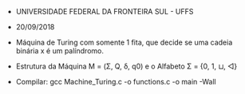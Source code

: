 * UNIVERSIDADE FEDERAL DA FRONTEIRA SUL - UFFS
* 20/09/2018

* Máquina de Turing com somente 1 fita, que decide se uma cadeia binária x é um palíndromo.
* Estrutura da Máquina M = (Σ, Q, δ, q0) e o Alfabeto Σ = {0, 1, ⊔, ◁}

* Compilar: gcc Machine_Turing.c -o functions.c -o main -Wall
